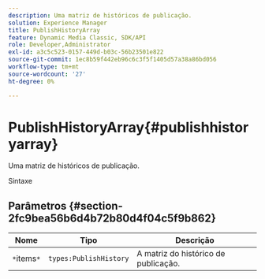 ```yaml
---
description: Uma matriz de históricos de publicação.
solution: Experience Manager
title: PublishHistoryArray
feature: Dynamic Media Classic, SDK/API
role: Developer,Administrator
exl-id: a3c5c523-0157-449d-b03c-56b23501e822
source-git-commit: 1ec8b59f442eb96c6c3f5f1405d57a38a86bd056
workflow-type: tm+mt
source-wordcount: '27'
ht-degree: 0%

---
```


# PublishHistoryArray{#publishhistoryarray}

Uma matriz de históricos de publicação.

Sintaxe

## Parâmetros {#section-2fc9bea56b6d4b72b80d4f04c5f9b862}

| Nome | Tipo | Descrição |
|---|---|---|
| `*`items`*` | `types:PublishHistory` | A matriz do histórico de publicação. |
